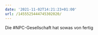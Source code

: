 ```yaml
---
date: '2021-11-02T14:21:23+01:00'
url: /1455525444745302020/
---
```

Die #NPC-Gesellschaft hat sowas von fertig
